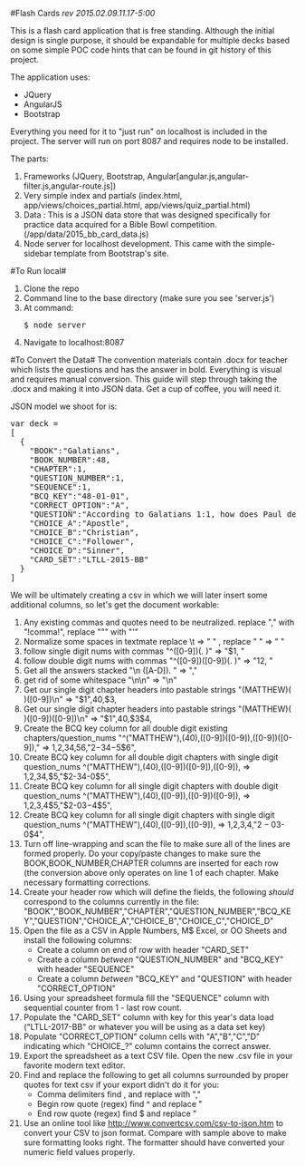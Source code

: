 #Flash Cards
*rev 2015.02.09.11.17-5:00*

This is a flash card application that is free standing. Although the initial design is single purpose, it should be expandable for multiple decks based on some simple POC code hints that can be found in git history of this project.

The application uses:  

  * JQuery  
  * AngularJS  
  * Bootstrap  

Everything you need for it to "just run" on localhost is included in the project. The server will run on port 8087 and requires node to be installed.

The parts:

1. Frameworks (JQuery, Bootstrap, Angular[angular.js,angular-filter.js,angular-route.js])
2. Very simple index and partials (index.html, app/views/choices\_partial.html, app/views/quiz\_partial.html)
3. Data : This is a JSON data store that was designed specifically for practice data acquired for a Bible Bowl competition. (/app/data/2015\_bb\_card\_data.js)
4. Node server for localhost development. This came with the simple-sidebar template from Bootstrap's site.


#To Run local#

1. Clone the repo
2. Command line to the base directory (make sure you see 'server.js')
3. At command:<pre>$ node server</pre>
4. Navigate to localhost:8087


#To Convert the Data#
The convention materials contain .docx for teacher which lists the questions and has the answer in bold. Everything is visual and requires manual conversion. This guide will step through taking the .docx and making it into JSON data. Get a cup of coffee, you will need it.

JSON model we shoot for is:
<pre>
var deck = 
[
  {
    "BOOK":"Galatians", 
    "BOOK_NUMBER":48,
    "CHAPTER":1,
    "QUESTION_NUMBER":1,
    "SEQUENCE":1,
    "BCQ_KEY":"48-01-01",
    "CORRECT_OPTION":"A",
    "QUESTION":"According to Galatians 1:1, how does Paul describe himself?",
    "CHOICE_A":"Apostle",
    "CHOICE_B":"Christian",
    "CHOICE_C":"Follower",
    "CHOICE_D":"Sinner",
    "CARD_SET":"LTLL-2015-BB"
  }
]
</pre>

We will be ultimately creating a csv in which we will later insert some additional columns, so let's get the document workable:

1. Any existing commas and quotes need to be neutralized. replace "," with "!comma!", replace """ with "'"
1. Normalize some spaces in textmate replace \t => " " , replace "  " => " "
2. follow single digit nums with commas "^([0-9])(. )" => "$1, "
3. follow double digit nums with commas "^([0-9])([0-9])(. )" => "$1$2, "
4. Get all the answers stacked "\n ([A-D]). " => ","
5. get rid of some whitespace "\n\n" => "\n"
6. Get our single digit chapter headers into pastable strings "(MATTHEW)( )([0-9])\n" => "$1",40,$3,
7. Get our single digit chapter headers into pastable strings "(MATTHEW)( )([0-9])([0-9])\n" => "$1",40,$3$4,
8. Create the BCQ key column for all double digit existing chapters/question_nums "^("MATTHEW"),(40),([0-9])([0-9]),([0-9])([0-9])," => $1,$2,$3$4,$5$6,"$2-$3$4-$5$6",
9. Create BCQ key column for all double digit chapters with single digit question_nums ^("MATTHEW"),(40),([0-9])([0-9]),([0-9]), => $1,$2,$3$4,$5,"$2-$3$4-0$5",
10. Create BCQ key column for all single digit chapters with double digit question_nums ^("MATTHEW"),(40),([0-9]),([0-9])([0-9]), => $1,$2,$3,$4$5,"$2-0$3-$4$5",
11. Create BCQ key column for all single digit chapters with single digit question_nums ^("MATTHEW"),(40),([0-9]),([0-9]), => $1,$2,$3,$4,"$2-0$3-0$4",
12. Turn off line-wrapping and scan the file to make sure all of the lines are formed properly. Do your copy/paste changes to make sure the BOOK,BOOK_NUMBER,CHAPTER columns are inserted for each row (the conversion above only operates on line 1 of each chapter. Make necessary formatting corrections.
13. Create your header row which will define the fields, the following *should* correspond to the columns currently in the file:
	"BOOK","BOOK\_NUMBER","CHAPTER","QUESTION\_NUMBER","BCQ\_KEY","QUESTION","CHOICE\_A","CHOICE\_B","CHOICE\_C","CHOICE\_D"
14. Open the file as a CSV in Apple Numbers, M$ Excel, or OO Sheets and install the following columns:
	- Create a column on end of row with header "CARD\_SET"
	- Create a column *between* "QUESTION\_NUMBER" and "BCQ\_KEY" with header "SEQUENCE"
	- Create a column *between* "BCQ\_KEY" and "QUESTION" with header "CORRECT_OPTION"
15. Using your spreadsheet formula fill the "SEQUENCE" column with sequential counter from 1 - last row count.
16. Populate the "CARD\_SET" column with key for this year's data load ("LTLL-2017-BB" or whatever you will be using as a data set key)
17. Populate "CORRECT\_OPTION" column cells with "A","B","C","D" indicating which "CHOICE\_?" column contains the correct answer.
18. Export the spreadsheet as a text CSV file. Open the new .csv file in your favorite modern text editor.
19. Find and replace the following to get all columns surrounded by proper quotes for text csv if your export didn't do it for you:
	- Comma delimiters find , and replace with ","
	- Begin row quote (regex) find ^ and replace "
	- End row quote (regex) find $ and replace "
20. Use an online tool like http://www.convertcsv.com/csv-to-json.htm to convert your CSV to json format. Compare with sample above to make sure formatting looks right. The formatter should have converted your numeric field values properly.
